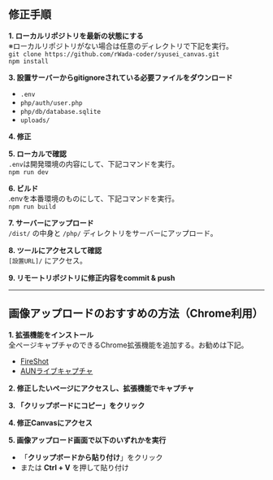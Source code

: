 ## 修正手順

**1. ローカルリポジトリを最新の状態にする**  
  ※ローカルリポジトリがない場合は任意のディレクトリで下記を実行。  
  `git clone https://github.com/rWada-coder/syusei_canvas.git`  
  `npm install`

**3. 設置サーバーからgitignoreされている必要ファイルをダウンロード**  
   * `.env`
   * `php/auth/user.php`
   * `php/db/database.sqlite`
   * `uploads/`

**4. 修正**  
  
**5. ローカルで確認**  
   `.env`は開発環境の内容にして、下記コマンドを実行。  
   `npm run dev`

**6. ビルド**  
   .envを本番環境のものにして、下記コマンドを実行。  
   `npm run build`

**7. サーバーにアップロード**  
   `/dist/` の中身と `/php/` ディレクトリをサーバーにアップロード。

**8. ツールにアクセスして確認**  
   `[設置URL]/` にアクセス。

**9. リモートリポジトリに修正内容をcommit & push**  


---

## 画像アップロードのおすすめの方法（Chrome利用）

**1. 拡張機能をインストール**  
   全ページキャプチャのできるChrome拡張機能を追加する。お勧めは下記。
   * [FireShot](https://chromewebstore.google.com/detail/mcbpblocgmgfnpjjppndjkmgjaogfceg?utm_source=item-share-cb)
   * [AUNライブキャプチャ](https://chromewebstore.google.com/detail/nklehcoamlgpnlljogplljnidlciimgo?utm_source=item-share-cb)

**2. 修正したいページにアクセスし、拡張機能でキャプチャ**

**3. 「クリップボードにコピー」をクリック**

**4. 修正Canvasにアクセス**

**5. 画像アップロード画面で以下のいずれかを実行**  
   - 「**クリップボードから貼り付け**」をクリック  
   - または **Ctrl + V** を押して貼り付け
